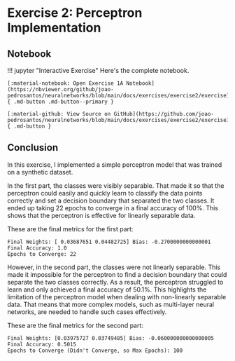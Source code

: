 # Exercise 2: Perceptron Implementation

## Notebook

!!! jupyter "Interactive Exercise"
    Here's the complete notebook.

    [:material-notebook: Open Exercise 1A Notebook](https://nbviewer.org/github/joao-pedrosantos/neuralnetworks/blob/main/docs/exercises/exercise2/exercise1.ipynb){ .md-button .md-button--primary }

    [:material-github: View Source on GitHub](https://github.com/joao-pedrosantos/neuralnetworks/blob/main/docs/exercises/exercise2/exercise1.ipynb){ .md-button }


## Conclusion

In this exercise, I implemented a simple perceptron model that was trained on a synthetic dataset. 

In the first part, the classes were visibly separable. That made it so that the perceptron could easily and quickly learn to classify the data points correctly and set a decision boundary that separated the two classes. It ended up taking 22 epochs to converge in a final accuracy of 100%. This shows that the perceptron is effective for linearly separable data.

These are the final metrics for the first part:

```
Final Weights: [ 0.03687651 0.04482725] Bias: -0.2700000000000001
Final Accuracy: 1.0
Epochs to Converge: 22
```

However, in the second part, the classes were not linearly separable. This made it impossible for the perceptron to find a decision boundary that could separate the two classes correctly. As a result, the perceptron struggled to learn and only achieved a final accuracy of 50.1%. This highlights the limitation of the perceptron model when dealing with non-linearly separable data. That means that more complex models, such as multi-layer neural networks, are needed to handle such cases effectively.

These are the final metrics for the second part:

```
Final Weights: [0.03975727 0.03749485] Bias: -0.060000000000000005
Final Accuracy: 0.5015
Epochs to Converge (Didn't Converge, so Max Epochs): 100
```
